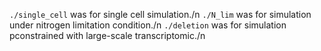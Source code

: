 `./single_cell` was for single cell simulation./n
`./N_lim` was for simulation under nitrogen limitation condition./n
`./deletion` was for simulation pconstrained with large-scale transcriptomic./n
